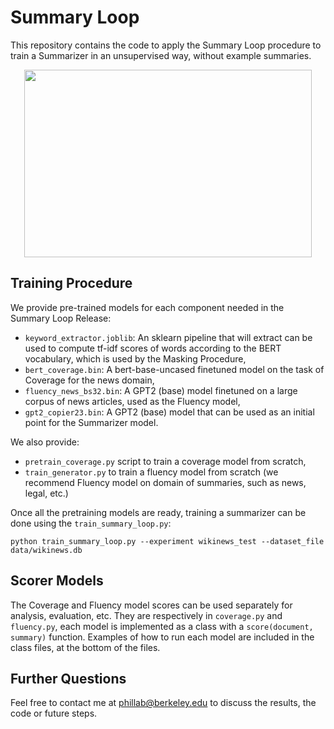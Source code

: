 # Summary Loop

This repository contains the code to apply the Summary Loop procedure to train a Summarizer in an unsupervised way, without example summaries.

<p align="center">
  <img width="460" height="300" src="https://people.eecs.berkeley.edu/~phillab/images/summary_loop.png">
</p>

## Training Procedure

We provide pre-trained models for each component needed in the Summary Loop Release:

- `keyword_extractor.joblib`: An sklearn pipeline that will extract can be used to compute tf-idf scores of words according to the BERT vocabulary, which is used by the Masking Procedure,
- `bert_coverage.bin`: A bert-base-uncased finetuned model on the task of Coverage for the news domain,
- `fluency_news_bs32.bin`: A GPT2 (base) model finetuned on a large corpus of news articles, used as the Fluency model,
- `gpt2_copier23.bin`: A GPT2 (base) model that can be used as an initial point for the Summarizer model.

We also provide:
- `pretrain_coverage.py` script to train a coverage model from scratch, 
- `train_generator.py` to train a fluency model from scratch (we recommend Fluency model on domain of summaries, such as news, legal, etc.)

Once all the pretraining models are ready, training a summarizer can be done using the `train_summary_loop.py`:
```
python train_summary_loop.py --experiment wikinews_test --dataset_file data/wikinews.db
```

## Scorer Models

The Coverage and Fluency model scores can be used separately for analysis, evaluation, etc.
They are respectively in `coverage.py` and `fluency.py`, each model is implemented as a class with a `score(document, summary)` function.
Examples of how to run each model are included in the class files, at the bottom of the files.

## Further Questions

Feel free to contact me at phillab@berkeley.edu to discuss the results, the code or future steps.
